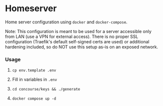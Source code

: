 # Homeserver
Home server configuration using `docker` and `docker-compose`.

Note: This configuration is meant to be used for a server accessible only from LAN (use a VPN for external access). There is no proper SSL configuration (Traefik's default self-signed certs are used) or additional hardening included, so do NOT use this setup as-is on an exposed network.

### Usage
1. `cp env.template .env`

2. Fill in variables in `.env`

3.
    ```
    cd concourse/keys && ./generate 
    ```

4. `docker compose up -d`
